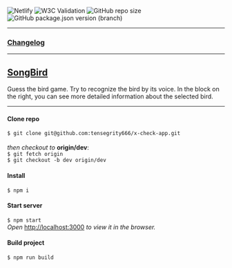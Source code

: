 ![Netlify](https://img.shields.io/netlify/a550b050-b73c-4160-a8f1-930ba5f416fa?style=flat-square)
![W3C Validation](https://img.shields.io/w3c-validation/default?targetUrl=https%3A%2F%2Ftensegrity666-songbird.netlify.app%2F)
![GitHub repo size](https://img.shields.io/github/repo-size/tensegrity666/songbird?style=flat-square)
![GitHub package.json version (branch)](https://img.shields.io/github/package-json/v/tensegrity666/songbird/songbird?style=flat-square)

---
### [Changelog](https://github.com/tensegrity666/songbird/blob/master/CHANGELOG.md)
---

## [SongBird](https://tensegrity666-songbird.netlify.app/)
Guess the bird game.
Try to recognize the bird by its voice. In the block on the right, you can see more detailed information about the selected bird.

- - -
#### Clone repo
`$ git clone git@github.com:tensegrity666/x-check-app.git`<br>
<br>
_then checkout to_ __origin/dev__:<br>
`$ git fetch origin`<br>
`$ git checkout -b dev origin/dev`

#### Install
`$ npm i`

#### Start server
`$ npm start`<br>
_Open_ [http://localhost:3000](http://localhost:3000) _to view it in the browser._

#### Build project
`$ npm run build`
